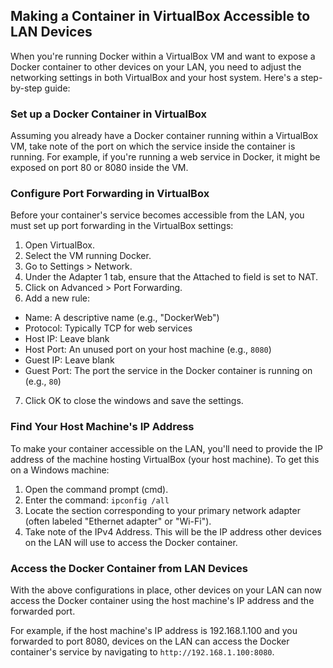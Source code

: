 ## Making a Container in VirtualBox Accessible to LAN Devices

When you're running Docker within a VirtualBox VM and want to expose a Docker container to other devices on your LAN, you need to adjust the networking settings in both VirtualBox and your host system. Here's a step-by-step guide:

### Set up a Docker Container in VirtualBox

Assuming you already have a Docker container running within a VirtualBox VM, take note of the port on which the service inside the container is running. For example, if you're running a web service in Docker, it might be exposed on port 80 or 8080 inside the VM.

### Configure Port Forwarding in VirtualBox

Before your container's service becomes accessible from the LAN, you must set up port forwarding in the VirtualBox settings:

1. Open VirtualBox.
2. Select the VM running Docker.
3. Go to Settings > Network.
4. Under the Adapter 1 tab, ensure that the Attached to field is set to NAT.
5. Click on Advanced > Port Forwarding.
6. Add a new rule:
  - Name: A descriptive name (e.g., "DockerWeb")
  - Protocol: Typically TCP for web services
  - Host IP: Leave blank
  - Host Port: An unused port on your host machine (e.g., `8080`)
  - Guest IP: Leave blank
  -  Guest Port: The port the service in the Docker container is running on (e.g., `80`)
7. Click OK to close the windows and save the settings.

### Find Your Host Machine's IP Address

To make your container accessible on the LAN, you'll need to provide the IP address of the machine hosting VirtualBox (your host machine). To get this on a Windows machine:

1. Open the command prompt (cmd).
2. Enter the command: `ipconfig /all`
3. Locate the section corresponding to your primary network adapter (often labeled "Ethernet adapter" or "Wi-Fi").
4. Take note of the IPv4 Address. This will be the IP address other devices on the LAN will use to access the Docker container.

### Access the Docker Container from LAN Devices

With the above configurations in place, other devices on your LAN can now access the Docker container using the host machine's IP address and the forwarded port.

For example, if the host machine's IP address is 192.168.1.100 and you forwarded to port 8080, devices on the LAN can access the Docker container's service by navigating to `http://192.168.1.100:8080`.
